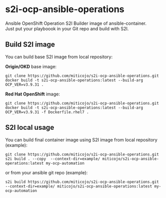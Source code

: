 # s2i-ocp-ansible-operations
Ansible OpenShift Operation S2I Builder image of ansible-container.  
Just put your playboook in your Git repo and build with S2I.

## Build S2I image
You can build base S2I image from local repository:

**Origin/OKD** base image:
```
git clone https://github.com/miticojo/s2i-ocp-ansible-operations.git
docker build -t s2i-ocp-ansible-operations:latest --build-arg OCP_VER=v3.9.31 .
```

**Red Hat OpenShift** image:
```
git clone https://github.com/miticojo/s2i-ocp-ansible-operations.git
docker build -t s2i-ocp-ansible-operations:latest --build-arg OCP_VER=v3.9.31 -f Dockerfile.rhel7 .
```

## S2I local usage
You can build final container image using S2I image from local repository (example):
```
git clone https://github.com/miticojo/s2i-ocp-ansible-operations.git
s2i build . --copy  --context-dir=example/ miticojo/s2i-ocp-ansible-operations:latest my-ocp-automation
```
or from your ansible git repo (example):
```
s2i build https://github.com/miticojo/s2i-ocp-ansible-operations.git  --context-dir=example/ miticojo/s2i-ocp-ansible-operations:latest my-ocp-automation
```
